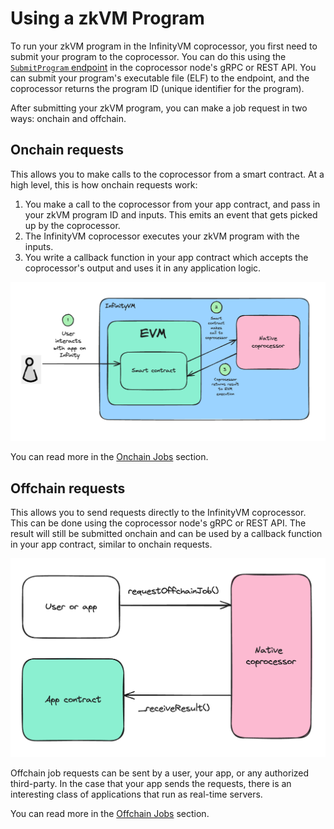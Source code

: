 # Using a zkVM Program

To run your zkVM program in the InfinityVM coprocessor, you first need to submit your program to the coprocessor. You can do this using the [`SubmitProgram` endpoint](../coprocessor/api.md#coprocessor_nodev1coprocessornodesubmitprogram) in the coprocessor node's gRPC or REST API. You can submit your program's executable file (ELF) to the endpoint, and the coprocessor returns the program ID (unique identifier for the program).

After submitting your zkVM program, you can make a job request in two ways: onchain and offchain.

## Onchain requests

This allows you to make calls to the coprocessor from a smart contract. At a high level, this is how onchain requests work:

1. You make a call to the coprocessor from your app contract, and pass in your zkVM program ID and inputs. This emits an event that gets picked up by the coprocessor.
2. The InfinityVM coprocessor executes your zkVM program with the inputs.
3. You write a callback function in your app contract which accepts the coprocessor's output and uses it in any application logic.

![onchain job request](../assets/onchain-job-request.png)

You can read more in the [Onchain Jobs](./onchain.md) section.

## Offchain requests

This allows you to send requests directly to the InfinityVM coprocessor. This can be done using the coprocessor node's gRPC or REST API. The result will still be submitted onchain and can be used by a callback function in your app contract, similar to onchain requests.

![offchain job request](../assets/offchain-job-request.png)

Offchain job requests can be sent by a user, your app, or any authorized third-party. In the case that your app sends the requests, there is an interesting class of applications that run as real-time servers. 

You can read more in the [Offchain Jobs](./offchain.md) section.

